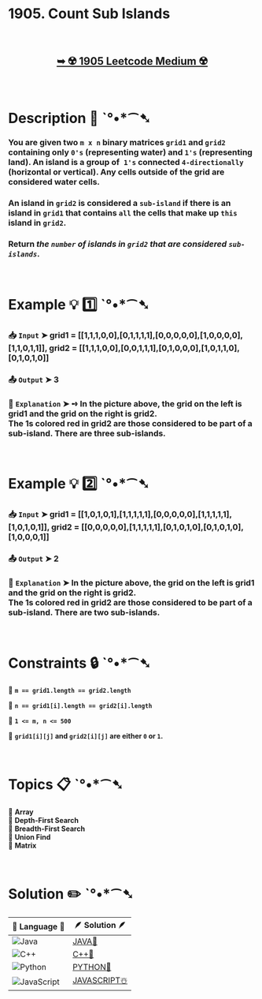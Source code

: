 # 1905. Count Sub Islands

</br>

<h2 align="center"> 

<a href="https://leetcode.com/problems/count-sub-islands/description/?envType=daily-question&envId=2024-08-28"><strong>➥ ☢️ 1905 Leetcode Medium ☢️ </strong></a>
</h2>

</br>

# Description 📜 ˋ°•*⁀➷

### You are given two `m x n` binary matrices `grid1` and `grid2` containing only `0's` (representing water) and `1's` (representing land). An island is a group of` 1's` connected `4-directionally` (horizontal or vertical). Any cells outside of the grid are considered water cells.

### An island in `grid2` is considered a `sub-island` if there is an island in `grid1` that contains `all` the cells that make up `this` island in `grid2`.

### Return *the `number` of islands in `grid2` that are considered `sub-islands`*.

</br>

# Example 💡 1️⃣ ˋ°•*⁀➷

  ### 📥 `Input`  ➤ grid1 = [[1,1,1,0,0],[0,1,1,1,1],[0,0,0,0,0],[1,0,0,0,0],[1,1,0,1,1]], grid2 = [[1,1,1,0,0],[0,0,1,1,1],[0,1,0,0,0],[1,0,1,1,0],[0,1,0,1,0]]

  ### 📤 `Output`  ➤ 3

  ### 🔦 `Explanation`  ➤ ➺ In the picture above, the grid on the left is grid1 and the grid on the right is grid2.</br> The 1s colored red in grid2 are those considered to be part of a sub-island. There are three sub-islands.

</br>

# Example 💡 2️⃣ ˋ°•*⁀➷

  ### 📥 `Input` ➤ grid1 = [[1,0,1,0,1],[1,1,1,1,1],[0,0,0,0,0],[1,1,1,1,1],[1,0,1,0,1]], grid2 = [[0,0,0,0,0],[1,1,1,1,1],[0,1,0,1,0],[0,1,0,1,0],[1,0,0,0,1]]

  ### 📤 `Output`  ➤ 2

  ### 🔦 `Explanation` ➤ In the picture above, the grid on the left is grid1 and the grid on the right is grid2.</br> The 1s colored red in grid2 are those considered to be part of a sub-island. There are two sub-islands.

</br>

# Constraints 🔒 ˋ°•*⁀➷

🔹 **`m == grid1.length == grid2.length`** </br>

🔹 **`n == grid1[i].length == grid2[i].length`** </br>

🔹 **`1 <= m, n <= 500`** </br>

🔹 **`grid1[i][j]` and `grid2[i][j]` are either `0` or `1`.** </br>

</br>

# Topics 📋 ˋ°•*⁀➷

🔸 **Array**  </br>
🔸 **Depth-First Search**  </br>
🔸 **Breadth-First Search**  </br>
🔸 **Union Find**  </br>
🔸 **Matrix**  </br>

</br>

# Solution ✏️ ˋ°•*⁀➷

| 📒 Language 📒  | 🪶 Solution 🪶 |
| ------------- | ------------- |
|  ![Java](https://img.shields.io/badge/java-%23ED8B00.svg?style=for-the-badge&logo=openjdk&logoColor=white)  | [JAVA🍁]() |
|  ![C++](https://img.shields.io/badge/c++-%2300599C.svg?style=for-the-badge&logo=c%2B%2B&logoColor=white)  | [C++🎲]()  |
|  ![Python](https://img.shields.io/badge/python-3670A0?style=for-the-badge&logo=python&logoColor=ffdd54)    | [PYTHON🍰]() |
| ![JavaScript](https://img.shields.io/badge/javascript-%23323330.svg?style=for-the-badge&logo=javascript&logoColor=%23F7DF1E)   | [JAVASCRIPT☃️]() |

